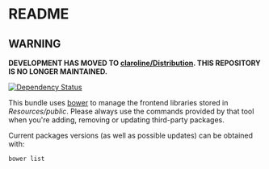 README
======

WARNING
-------

**DEVELOPMENT HAS MOVED TO [claroline/Distribution](http://github.com/claroline/Distribution). THIS REPOSITORY IS NO LONGER MAINTAINED.**

[![Dependency Status](https://gemnasium.com/claroline/FrontEndBundle.svg)](https://gemnasium.com/claroline/FrontEndBundle)

This bundle uses [bower](http://bower.io) to manage the frontend libraries
stored in *Resources/public*. Please always use the commands provided by 
that tool when you're adding, removing or updating third-party packages.

Current packages versions (as well as possible updates) can be obtained with:

```
bower list
```
